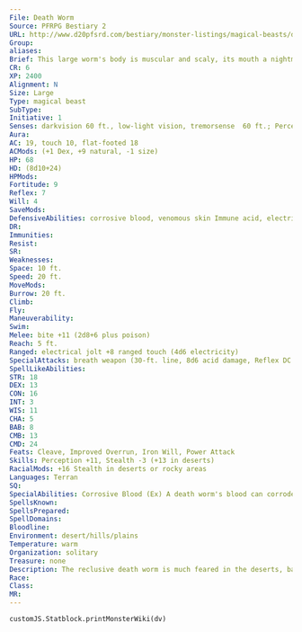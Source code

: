 ```yaml
---
File: Death Worm
Source: PFRPG Bestiary 2
URL: http://www.d20pfsrd.com/bestiary/monster-listings/magical-beasts/death-worm
Group: 
aliases: 
Brief: This large worm's body is muscular and scaly, its mouth a nightmare of row upon row of triangular teeth.
CR: 6
XP: 2400
Alignment: N
Size: Large
Type: magical beast
SubType: 
Initiative: 1
Senses: darkvision 60 ft., low-light vision, tremorsense  60 ft.; Perception +11
Aura: 
AC: 19, touch 10, flat-footed 18
ACMods: (+1 Dex, +9 natural, -1 size)
HP: 68
HD: (8d10+24)
HPMods: 
Fortitude: 9
Reflex: 7
Will: 4
SaveMods: 
DefensiveAbilities: corrosive blood, venomous skin Immune acid, electricity, poison
DR: 
Immunities: 
Resist: 
SR: 
Weaknesses: 
Space: 10 ft.
Speed: 20 ft.
MoveMods: 
Burrow: 20 ft.
Climb: 
Fly: 
Maneuverability: 
Swim: 
Melee: bite +11 (2d8+6 plus poison)
Reach: 5 ft.
Ranged: electrical jolt +8 ranged touch (4d6 electricity)
SpecialAttacks: breath weapon (30-ft. line, 8d6 acid damage, Reflex DC 17 for half, usable every 1d4 rounds)
SpellLikeAbilities: 
STR: 18
DEX: 13
CON: 16
INT: 3
WIS: 11
CHA: 5
BAB: 8
CMB: 13
CMD: 24
Feats: Cleave, Improved Overrun, Iron Will, Power Attack
Skills: Perception +11, Stealth -3 (+13 in deserts)
RacialMods: +16 Stealth in deserts or rocky areas
Languages: Terran
SQ: 
SpecialAbilities: Corrosive Blood (Ex) A death worm's blood can corrode metal on contact. If a creature damages a death worm with a piercing or slashing weapon made of metal, the creature's blood deals 3d6 points of acid damage to the metal weapon (unlike most forms of energy damage, this damage is not halved when applied to a metal object, although it does still have to penetrate the metal's hardness). The weapon's wielder can halve the damage the weapon takes by making a successful DC 17 Reflex save. Creatures made of metal that deal slashing or piercing damage to a death worm with a natural attack take 3d6 points of acid damage (a DC 17 Reflex save halves this damage). The corrosive elements of the blood fade 1 round after it leaves the worm's body or the worm dies. The save DC is Constitution-based.  Electrical Jolt (Su) A death worm can fire a jolt of electricity from its mouth as a standard action. The range increment for this ranged touch attack is 60 feet.  Poison (Ex) Bite-injury, or skin-contact; save Fort DC 17; frequency 1/round for 6 rounds; effect 1d2 Con damage; cure 2 saves.  Venomous Skin (Ex) A death worm's skin secretes a noxious, waxy substance. This venomous sheen poisons any creature that touches a death worm, either by making a successful attack with an unarmed strike or natural weapon or with a touch attack. A creature that grapples a death worm is also exposed to the creature's venomous skin.
SpellsKnown: 
SpellsPrepared: 
SpellDomains: 
Bloodline: 
Environment: desert/hills/plains
Temperature: warm
Organization: solitary
Treasure: none
Description: The reclusive death worm is much feared in the deserts, badlands, and steppes in which it dwells, for it brings to a battle multiple harrowing ways of inf licting death upon its foes-acid, lightning, poison, and its ravenous jaws.  The creatures are remarkably good at hiding amid the sands and rocks of their favored terrain, and devilishly eff icient at selecting foes that they can easily kill. This combination makes stories of these creatures hard to conf irm, and in most urban centers, common wisdom is that the tales of death worms are fabrications- attempts to impress city folk or hallucinations born of too much drink.  A death worm is 15 feet long and weighs 1,200 pounds- although rumors of much larger death worms persist.
Race: 
Class: 
MR: 
---
```

```dataviewjs
customJS.Statblock.printMonsterWiki(dv)
```
